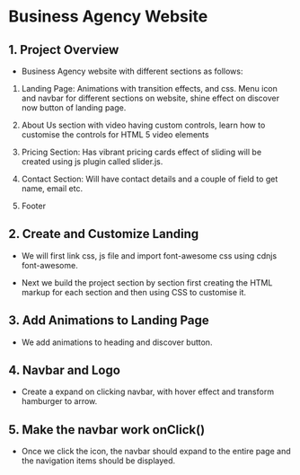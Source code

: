 # Business Agency Website

## 1. Project Overview

- Business Agency website with different sections as follows:

1. Landing Page: Animations with transition effects, and css. Menu icon and navbar for different sections on website, shine effect on discover now button of landing page.

2. About Us section with video having custom controls, learn how to customise the controls for HTML 5 video elements

3. Pricing Section: Has vibrant pricing cards effect of sliding will be created using js plugin called slider.js.

4. Contact Section: Will have contact details and a couple of field to get name, email etc.

5. Footer

## 2. Create and Customize Landing

- We will first link css, js file and import font-awesome css using cdnjs font-awesome.

- Next we build the project section by section first creating the HTML markup for each section and then using CSS to customise it.

## 3. Add Animations to Landing Page

- We add animations to heading and discover button.

## 4. Navbar and Logo

- Create a expand on clicking navbar, with hover effect and transform hamburger to arrow.

## 5. Make the navbar work onClick()

- Once we click the icon, the navbar should expand to the entire page and the navigation items should be displayed.
